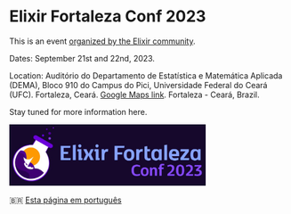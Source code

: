 # Elixir Fortaleza Conf 2023

This is an event [organized by the Elixir community](https://elixiremfoco.github.io/elixirfortaleza/organizacao).

Dates: September 21st and 22nd, 2023.

Location: Auditório do Departamento de Estatística e Matemática Aplicada (DEMA), Bloco 910 do Campus do Pici, Universidade Federal do Ceará (UFC). Fortaleza, Ceará. [Google Maps link](https://maps.app.goo.gl/NaYqoxgS12xayjAq8). Fortaleza - Ceará, Brazil.

Stay tuned for more information here.


<img src="./images/ArteCharleno.jpeg" width="70%">


🇧🇷 [Esta página em português](http://elixiremfoco.github.io/elixirfortaleza/)


